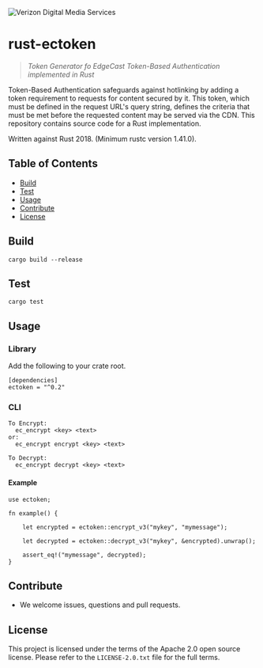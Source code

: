 ![Verizon Digital Media Services](https://images.verizondigitalmedia.com/2016/03/vdms-30.png)

# rust-ectoken
> _Token Generator fo EdgeCast Token-Based Authentication implemented in Rust_

Token-Based Authentication safeguards against hotlinking by adding a token requirement to requests for content secured by it. This token, which must be defined in the request URL's query string, defines the criteria that must be met before the requested content may be served via the CDN. This repository contains source code for a Rust implementation.

Written against Rust 2018. (Minimum rustc version 1.41.0).

## Table of Contents

- [Build](#Build)
- [Test](#Test)
- [Usage](#usage)
- [Contribute](#contribute)
- [License](#license)

## Build
```
cargo build --release
```

## Test
```
cargo test
```

## Usage

### Library
Add the following to your crate root.
```
[dependencies]
ectoken = "^0.2"
```

### CLI
```
To Encrypt:
  ec_encrypt <key> <text>
or:
  ec_encrypt encrypt <key> <text>

To Decrypt:
  ec_encrypt decrypt <key> <text>
```

#### Example
```
use ectoken;

fn example() {

    let encrypted = ectoken::encrypt_v3("mykey", "mymessage");

    let decrypted = ectoken::decrypt_v3("mykey", &encrypted).unwrap();

    assert_eq!("mymessage", decrypted);
}
```

## Contribute

- We welcome issues, questions and pull requests.


## License

This project is licensed under the terms of the Apache 2.0 open source license. Please refer to the `LICENSE-2.0.txt` file for the full terms.
